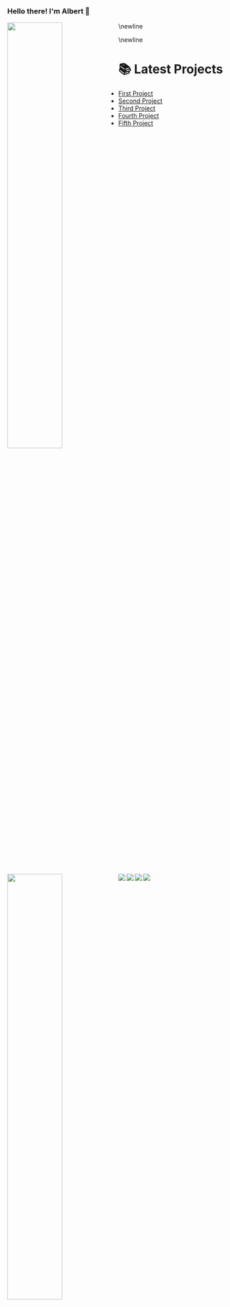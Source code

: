 ### Hello there! I'm Albert 👋

<Img align="left" width="50%" src="https://github-readme-stats.vercel.app/api?username=AlbertW18&show_icons=true&theme=radical" />\newline

<Img align="left" width="50%" src="https://github-readme-stats.vercel.app/api/top-langs/?username=AlbertW18&layout=compact" />

<Img align="left" src="https://img.shields.io/badge/blender-%23F5792A.svg?style=for-the-badge&logo=blender&logoColor=white" />

<Img align="left" src="https://img.shields.io/badge/html5-%23E34F26.svg?style=for-the-badge&logo=html5&logoColor=white" />

<Img align="left" src="https://img.shields.io/badge/css3-%231572B6.svg?style=for-the-badge&logo=css3&logoColor=white" />

<Img align="left" src="https://img.shields.io/badge/javascript-%23323330.svg?style=for-the-badge&logo=javascript&logoColor=%23F7DF1E" />

\newline


# 📚 Latest Projects
<!-- BLOG-POST-LIST:START -->
- [First Project]()
- [Second Project]()
- [Third Project]()
- [Fourth Project]()
- [Fifth Project]()
<!-- BLOG-POST-LIST:END -->
